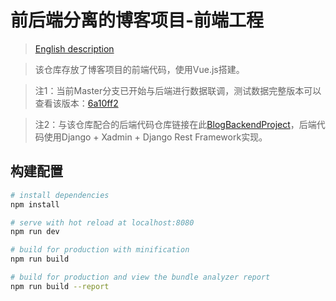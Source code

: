 # 前后端分离的博客项目-前端工程

> [English description](https://github.com/LennonChin/Blog-Frontend-Project/blob/master/README.md)

> 该仓库存放了博客项目的前端代码，使用Vue.js搭建。

> 注1：当前Master分支已开始与后端进行数据联调，测试数据完整版本可以查看该版本：[6a10ff2](https://github.com/LennonChin/Blog-Frontend-Project/tree/6a10ff207e413c02d7e5eb810409144a65450e27)

> 注2：与该仓库配合的后端代码仓库链接在此[BlogBackendProject](https://github.com/LennonChin/BlogBackendProject)，后端代码使用Django + Xadmin + Django Rest Framework实现。

## 构建配置

``` bash
# install dependencies
npm install

# serve with hot reload at localhost:8080
npm run dev

# build for production with minification
npm run build

# build for production and view the bundle analyzer report
npm run build --report
```

